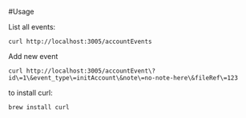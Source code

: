 #Usage

List all events:

`
curl http://localhost:3005/accountEvents
`

Add new event

`
curl http://localhost:3005/accountEvent\?id\=1\&event_type\=initAccount\&note\=no-note-here\&fileRef\=123
`

to install curl:

`
brew install curl
`